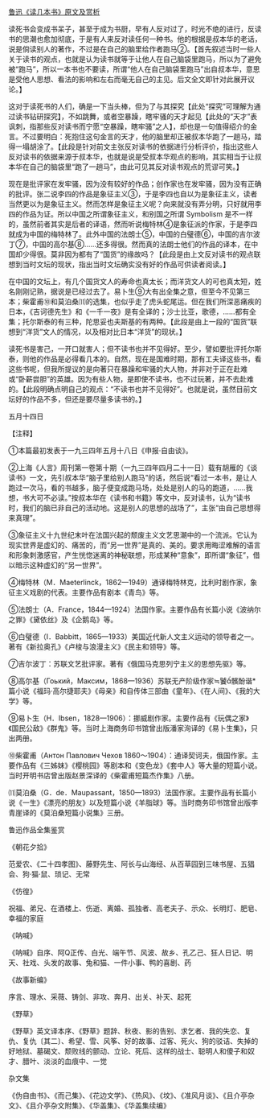 [鲁迅《读几本书》原文及赏析](https://www.vrrw.net/wx/8453.html)

读死书会变成书呆子，甚至于成为书厨，早有人反对过了，时光不绝的进行，反读书的思潮也愈加彻底，于是有人来反对读任何一种书。他的根据是叔本华的老话，说是倘读别人的著作，不过是在自己的脑里给作者跑马②。【首先叙述当时一些人关于读书的观点，也就是认为读书就等于让他人在自己脑袋里跑马，所以为了避免被“跑马”，所以一本书也不要读，所谓“他人在自己脑袋里跑马”出自叔本华，意思是受他人思想、看法的影响和左右而毫无自己的主见。后文全文即针对此展开议论。】

这对于读死书的人们，确是一下当头棒，但为了与其探究【此处“探究”可理解为通过读书钻研探究】，不如跳舞，或者空暴躁，瞎牢骚的天才起见【此处的“天才”表讽刺，指那些反对读书而宁愿“空暴躁，瞎牢骚”之人】，却也是一句值得绍介的金言。不过要明白：死抱住这句金言的天才，他的脑里却正被叔本华跑了一趟马，踏得一塌胡涂了。【此段是针对前文主张反对读书的依据进行分析评价，指出这些人反对读书的依据来源于叔本华，也就是说是受叔本华观点的影响，其实相当于让叔本华在自己的脑袋里“跑了一趟马”，由此可见其反对读书观点的荒谬可笑。】



现在是批评家在发牢骚，因为没有较好的作品；创作家也在发牢骚，因为没有正确的批评。张二说李四的作品是象征主义③，于是李四也自以为是象征主义，读者当然更以为是象征主义。然而怎样是象征主义呢？向来就没有弄分明，只好就用李四的作品为证。所以中国之所谓象征主义，和别国之所谓 Symbolism 是不一样的，虽然前者其实是后者的译语，然而听说梅特林④是象征派的作家，于是李四就成为中国的梅特林了。此外中国的法朗士⑤，中国的白璧德⑥，中国的吉尔波丁⑦，中国的高尔基⑧……还多得很。然而真的法朗士他们的作品的译本，在中国却少得很。莫非因为都有了“国货”的缘故吗？【此段是由上文反对读书的观点联想到当时文坛的现状，指出当时文坛确实没有好的作品可供读者阅读。】

在中国的文坛上，有几个国货文人的寿命也真太长；而洋货文人的可也真太短，姓名刚刚记熟，据说是已经过去了。易卜生⑨大有出全集之意，但至今不见第三本；柴霍甫⑩和莫泊桑⑾的选集，也似乎走了虎头蛇尾运。但在我们所深恶痛疾的日本，《吉诃德先生》和《一千一夜》是有全译的；沙士比亚，歌德，……都有全集；托尔斯泰的有三种，陀思妥也夫斯基的有两种。【此段是由上一段的“国货”联想到“洋货”文人的情况，以及相对比日本“洋货”的现状。】

读死书是害己，一开口就害人；但不读书也并不见得好。至少，譬如要批评托尔斯泰，则他的作品是必得看几本的。自然，现在是国难时期，那有工夫译这些书，看这些书呢，但我所提议的是向著只在暴躁和牢骚的大人物，并非对于正在赴难或“卧薪尝胆”的英雄。因为有些人物，是即使不读书，也不过玩著，并不去赴难的。【此段明确点明自己的观点：“不读书也并不见得好”。也就是说，虽然目前文坛好的作品不多，但还是要尽量多读书的。】

五月十四日





【注释】

①本篇最初发表于一九三四年五月十八日《申报·自由谈》。

②上海《人言》周刊第一卷第十期（一九三四年四月二十一日）载有胡雁的《谈读书》一文，先引叔本华“脑子里给别人跑马”的话，然后说“看过一本书，是让人跑过一次马，看的书越多，脑子便变成跑马场，处处是别人的马的跑道，……我想，书大可不必读。”按叔本华在《读书和书籍》等文中，反对读书，认为“读书时，我们的脑已非自己的活动地。这是别人的思想的战场了”，主张“由自己思想得来真理”。

③象征主义十九世纪末叶在法国兴起的颓废主义文艺思潮中的一个流派。它认为现实世界是虚幻的、痛苦的，而“另一世界”是真的、美的。要求用晦涩难解的语言和形象刺激感官，产生恍惚迷离的神秘联想，形成某种“意象”，即所谓“象征”，借以暗示这种虚幻的“另一世界”。

④梅特林（M．Maeterlinck，1862—1949）通译梅特林克，比利时剧作家，象征主义戏剧的代表。主要作品有剧本《青鸟》等。

⑤法朗士（A．France，1844—1924）法国作家。主要作品有长篇小说《波纳尔之罪》《黛依丝》及《企鹅岛》等。

⑥白璧德（I．Babbitt，1865—1933）美国近代新人文主义运动的领导者之一。著有《新拉奥孔》《卢梭与浪漫主义》《民主和领导》等。

⑦吉尔波丁：苏联文艺批评家。著有《俄国马克思列宁主义的思想先驱》等。

⑧高尔基（Гоький，Максим，1868—1936）苏联无产阶级作家≒饕髕酚谐*篇小说《福玛·高尔捷耶夫》《母亲》和自传体三部曲《童年》、《在人间》、《我的大学》等。

⑨易卜生（H．Ibsen，1828—1906）：挪威剧作家。主要作品有《玩偶之家》《国民公敌》《群鬼》等。当时上海商务印书馆曾出版潘家洵译的《易卜生集》，只出两册。

⑩柴霍甫（Антон Павлович Чехов 1860～1904）：通译契诃夫，俄国作家。主要作品有《三姊妹》《樱桃园》等剧本和《变色龙》《套中人》等大量的短篇小说。当时开明书店曾出版赵景深译的《柴霍甫短篇杰作集》八册。

⑾莫泊桑（G．de．Maupassant，1850—1893）法国作家。主要作品有长篇小说《一生》《漂亮的朋友》以及短篇小说《羊脂球》等。当时商务印书馆曾出版李青崖译的《莫泊桑短篇小说集》三册。

鲁迅作品全集鉴赏

《朝花夕拾》

范爱农、《二十四孝图》、藤野先生、阿长与山海经、从百草园到三味书屋、五猖会、狗·猫·鼠、琐记、无常

《仿徨》

祝福、弟兄、在酒楼上、伤逝、离婚、孤独者、高老夫子、示众、长明灯、肥皂、幸福的家庭

《呐喊》

《呐喊》自序、阿Q正传、白光、端午节、风波、故乡、孔乙己、狂人日记、明天、社戏、头发的故事、兔和猫、一件小事、鸭的喜剧、药

《故事新编》

序言、理水、采薇、铸剑、非攻、奔月、出关、补天、起死

《野草》

《野草》英文译本序、《野草》题辞、秋夜、影的告别、求乞者、我的失恋、复仇、复仇〔其二〕、希望、雪、风筝、好的故事、过客、死火、狗的驳诘、失掉的好地狱、墓碣文、颓败线的颤动、立论、死后、这样的战士、聪明人和傻子和奴才、腊叶、淡淡的血痕中、一觉

杂文集

《伪自由书》、《而己集》、《花边文学》、《热风》、《坟》、《准风月谈》、《且介亭杂文》、《且介亭杂文附集》、《华盖集》、《华盖集续编》

